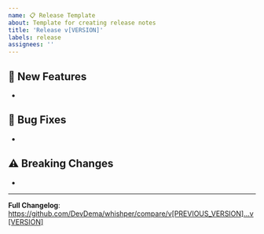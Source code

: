 ```yaml
---
name: 📋 Release Template
about: Template for creating release notes
title: 'Release v[VERSION]'
labels: release
assignees: ''
---
```


## 🚀 New Features
-

## 🐛 Bug Fixes
-
## ⚠️ Breaking Changes
-

---

**Full Changelog**: https://github.com/DevDema/whishper/compare/v[PREVIOUS_VERSION]...v[VERSION]